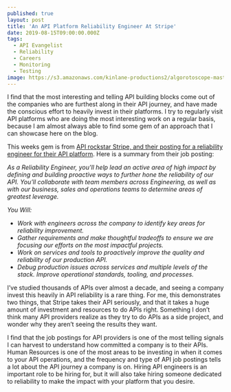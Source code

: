 ```yaml
---
published: true
layout: post
title: 'An API Platform Reliability Engineer At Stripe'
date: 2019-08-15T09:00:00.000Z
tags:
  - API Evangelist
  - Reliability
  - Careers
  - Monitoring
  - Testing
image: https://s3.amazonaws.com/kinlane-productions2/algorotoscope-master/aws-s3-stories-algo-microservices.jpg
---
```


I find that the most interesting and telling API building blocks come out of the companies who are furthest along in their API journey, and have made the conscious effort to heavily invest in their platforms. I try to regularly visit API platforms who are doing the most interesting work on a regular basis, because I am almost always able to find some gem of an approach that I can showcase here on the blog.

This weeks gem is from <a href="https://g.co/kgs/wra6JH">API rockstar Stripe, and their posting for a reliability engineer for their API platform</a>. Here is a summary from their job posting:

<i>As a Reliability Engineer, you’ll help lead an active area of high impact by defining and building proactive ways to further hone the reliability of our API. You’ll collaborate with team members across Engineering, as well as with our business, sales and operations teams to determine areas of greatest leverage.</i>

<i>You Will:</i>

- <i>Work with engineers across the company to identify key areas for reliability improvement.</i>
- <i>Gather requirements and make thoughtful tradeoffs to ensure we are focusing our efforts on the most impactful projects.</i>
- <i>Work on services and tools to proactively improve the quality and reliability of our production API.</i>
- <i>Debug production issues across services and multiple levels of the stack. Improve operational standards, tooling, and processes.</i>

I’ve studied thousands of APIs over almost a decade, and seeing a company invest this heavily in API reliability is a rare thing. For me, this demonstrates two things, that Stripe takes their API seriously, and that it takes a huge amount of investment and resources to do APIs right. Something I don’t think many API providers realize as they try to do APIs as a side project, and wonder why they aren’t seeing the results they want.

I find that the job postings for API providers is one of the most telling signals I can harvest to understand how committed a company is to their APIs. Human Resources is one of the most areas to be investing in when it comes to your API operations, and the frequency and type of API job postings tells a lot about the API journey a company is on. Hiring API engineers is an important role to be hiring for, but it will also take hiring someone dedicated to reliability to make the impact with your platform that you desire.
